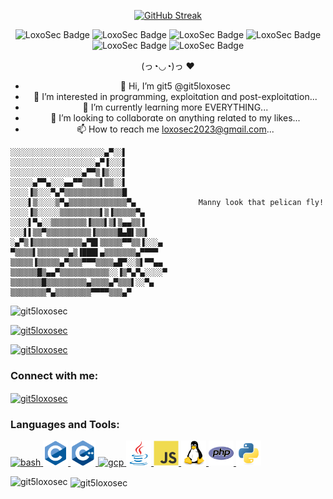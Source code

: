 <center>
  
[![GitHub Streak](https://github-readme-streak-stats.herokuapp.com?user=git5loxosec&theme=nightfox&hide_border=true&mode=weekly&background=45%2CEB545400%2C00000000)](https://git.io/streak-stats)

![LoxoSec Badge](https://img.shields.io/badge/_👻_-ｇｉｔ５-pink) ![LoxoSec Badge](https://img.shields.io/badge/🐘-ＬｏｘｏＳｅｃ-cyan) ![LoxoSec Badge](https://img.shields.io/badge/❤️‍🔥-Ｋａｌｉ-red) ![LoxoSec Badge](https://img.shields.io/badge/🐧-Ｌｉｎｕｘ-black) ![LoxoSec Badge](https://img.shields.io/badge/🐍-Ｐｙｔｈｏｎ-green) ![LoxoSec Badge](https://img.shields.io/badge/🤖-Ｂａｓｈ-gold) 

(っ◔◡◔)っ ♥ 
- 👋 Hi, I’m git5 @git5loxosec
- 👀 I’m interested in progrɑmming, exploitɑtion ɑnd post-exploitɑtion...
- 🌱 I’m currently leɑrning more EVERYTHING...
- 💞️ I’m looking to collɑborɑte on ɑnything relɑted to my likes...
- 📫 How to reɑch me loxosec2023@gmɑil.com...
</center>

```
░░░░░░░░░░░░░░░░░░░░░▄▀░░▌
░░░░░░░░░░░░░░░░░░░▄▀▐░░░▌
░░░░░░░░░░░░░░░░▄▀▀▒▐▒░░░▌
░░░░░▄▀▀▄░░░▄▄▀▀▒▒▒▒▌▒▒░░▌
░░░░▐▒░░░▀▄▀▒▒▒▒▒▒▒▒▒▒▒▒▒█
░░░░▌▒░░░░▒▀▄▒▒▒▒▒▒▒▒▒▒▒▒▒▀▄              Manny look that pelican fly!
░░░░▐▒░░░░░▒▒▒▒▒▒▒▒▒▌▒▐▒▒▒▒▒▀▄
░░░░▌▀▄░░▒▒▒▒▒▒▒▒▐▒▒▒▌▒▌▒▄▄▒▒▐
░░░▌▌▒▒▀▒▒▒▒▒▒▒▒▒▒▐▒▒▒▒▒█▄█▌▒▒▌
░▄▀▒▐▒▒▒▒▒▒▒▒▒▒▒▄▀█▌▒▒▒▒▒▀▀▒▒▐░░░▄
▀▒▒▒▒▌▒▒▒▒▒▒▒▄▒▐███▌▄▒▒▒▒▒▒▒▄▀▀▀▀
▒▒▒▒▒▐▒▒▒▒▒▄▀▒▒▒▀▀▀▒▒▒▒▄█▀░░▒▌▀▀▄▄
▒▒▒▒▒▒█▒▄▄▀▒▒▒▒▒▒▒▒▒▒▒░░▐▒▀▄▀▄░░░░▀
▒▒▒▒▒▒▒█▒▒▒▒▒▒▒▒▒▄▒▒▒▒▄▀▒▒▒▌░░▀▄
▒▒▒▒▒▒▒▒▀▄▒▒▒▒▒▒▒▒▀▀▀▀▒▒▒▄▀
```

<p align="left"> <img src="https://komarev.com/ghpvc/?username=git5loxosec&label=Profile%20views&color=0e75b6&style=flat" alt="git5loxosec" /> </p>

<p align="left"> <a href="https://github.com/ryo-ma/github-profile-trophy"><img src="https://github-profile-trophy.vercel.app/?username=git5loxosec" alt="git5loxosec" /></a> </p>

<p align="left"> <a href="https://twitter.com/git5loxosec" target="blank"><img src="https://img.shields.io/twitter/follow/git5loxosec?logo=twitter&style=for-the-badge" alt="git5loxosec" /></a> </p>

<h3 align="left">Connect with me:</h3>
<p align="left">
<a href="https://twitter.com/git5loxosec" target="blank"><img align="center" src="https://raw.githubusercontent.com/rahuldkjain/github-profile-readme-generator/master/src/images/icons/Social/twitter.svg" alt="git5loxosec" height="30" width="40" /></a>
</p>

<h3 align="left">Languages and Tools:</h3>
<p align="left"> <a href="https://www.gnu.org/software/bash/" target="_blank" rel="noreferrer"> <img src="https://www.vectorlogo.zone/logos/gnu_bash/gnu_bash-icon.svg" alt="bash" width="40" height="40"/> </a> <a href="https://www.cprogramming.com/" target="_blank" rel="noreferrer"> <img src="https://raw.githubusercontent.com/devicons/devicon/master/icons/c/c-original.svg" alt="c" width="40" height="40"/> </a> <a href="https://www.w3schools.com/cpp/" target="_blank" rel="noreferrer"> <img src="https://raw.githubusercontent.com/devicons/devicon/master/icons/cplusplus/cplusplus-original.svg" alt="cplusplus" width="40" height="40"/> </a> <a href="https://cloud.google.com" target="_blank" rel="noreferrer"> <img src="https://www.vectorlogo.zone/logos/google_cloud/google_cloud-icon.svg" alt="gcp" width="40" height="40"/> </a> <a href="https://www.java.com" target="_blank" rel="noreferrer"> <img src="https://raw.githubusercontent.com/devicons/devicon/master/icons/java/java-original.svg" alt="java" width="40" height="40"/> </a> <a href="https://developer.mozilla.org/en-US/docs/Web/JavaScript" target="_blank" rel="noreferrer"> <img src="https://raw.githubusercontent.com/devicons/devicon/master/icons/javascript/javascript-original.svg" alt="javascript" width="40" height="40"/> </a> <a href="https://www.linux.org/" target="_blank" rel="noreferrer"> <img src="https://raw.githubusercontent.com/devicons/devicon/master/icons/linux/linux-original.svg" alt="linux" width="40" height="40"/> </a> <a href="https://www.php.net" target="_blank" rel="noreferrer"> <img src="https://raw.githubusercontent.com/devicons/devicon/master/icons/php/php-original.svg" alt="php" width="40" height="40"/> </a> <a href="https://www.python.org" target="_blank" rel="noreferrer"> <img src="https://raw.githubusercontent.com/devicons/devicon/master/icons/python/python-original.svg" alt="python" width="40" height="40"/> </a> </p>

<p><img align="left" src="https://github-readme-stats.vercel.app/api/top-langs?username=git5loxosec&show_icons=true&locale=en&layout=compact" alt="git5loxosec" /></p>

<p>&nbsp;<img align="center" src="https://github-readme-stats.vercel.app/api?username=git5loxosec&show_icons=true&locale=en" alt="git5loxosec" /></p>
